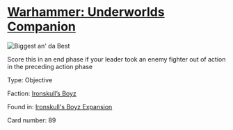 # [Warhammer: Underworlds Companion](https://guidokessels.github.io/wh-underworlds)

  

![Biggest an' da Best](https://warhammerunderworlds.com/wp-content/uploads/sites/6/2017/12/089_ENG-Biggest-an-da-Best.png)

Score this in an end phase if your leader took an enemy fighter out of action in the preceding action phase

Type: Objective

Faction: [Ironskull’s Boyz](https://guidokessels.github.io/wh-underworlds/factions/ironskulls-boyz)

Found in: [Ironskull's Boyz Expansion](https://guidokessels.github.io/wh-underworlds/locations/ironskulls-boyz-expansion)

Card number: 89
